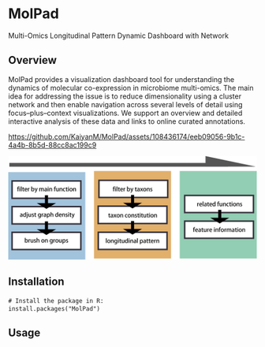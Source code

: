 # MolPad
Multi-Omics Longitudinal Pattern Dynamic Dashboard with Network

## Overview

MolPad provides a visualization dashboard tool for understanding the dynamics of molecular co-expression in microbiome multi-omics. The main idea for addressing the issue is to reduce dimensionality using a cluster network and then enable navigation across several levels of detail using focus–plus–context visualizations. We support an overview and detailed interactive analysis of these data and links to online curated annotations. 


https://github.com/KaiyanM/MolPad/assets/108436174/eeb09056-9b1c-4a4b-8b5d-88cc8ac199c9

<img src="https://github.com/KaiyanM/MolPad/blob/main/image/flow.png" /></a>  



## Installation

```{r, eval = FALSE}
# Install the package in R:
install.packages("MolPad")
```

## Usage

